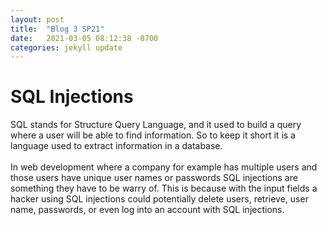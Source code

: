 ```yaml
---
layout: post
title:  "Blog 3 SP21"
date:   2021-03-05 08:12:38 -0700
categories: jekyll update
---
```


<h1>SQL Injections</h1>

<p>
    SQL stands for Structure Query Language, and it used to build a query where a user will be able to find information. So to keep it short it is a language used to extract information in a database. 
    <br>
    <br>
    In web development where a company for example has multiple users and those users have unique user names or passwords SQL injections are something they have to be warry of. This is because with the input fields a hacker using SQL injections could potentially delete users, retrieve, user name, passwords, or even log into an account with SQL injections.
</p>